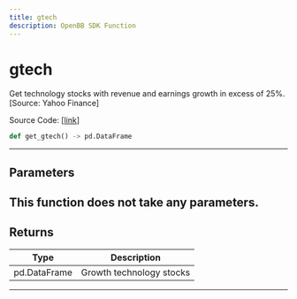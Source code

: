 ```yaml
---
title: gtech
description: OpenBB SDK Function
---
```


# gtech

Get technology stocks with revenue and earnings growth in excess of 25%. [Source: Yahoo Finance]

Source Code: [[link](https://github.com/OpenBB-finance/OpenBBTerminal/tree/main/openbb_terminal/stocks/discovery/yahoofinance_model.py#L76)]
```python
def get_gtech() -> pd.DataFrame
```
---
## Parameters
This function does not take any parameters.
---
## Returns
| Type | Description |
| ---- | ----------- |
| pd.DataFrame | Growth technology stocks |
---
